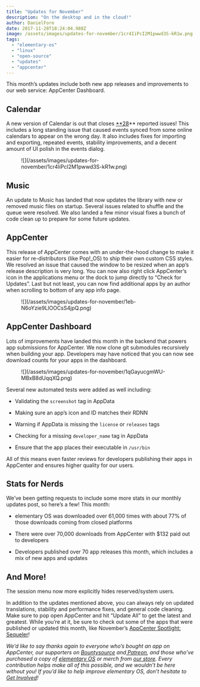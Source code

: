 ```yaml
---
title: "Updates for November"
description: "On the desktop and in the cloud!"
author: DanielFore
date: 2017-11-28T18:24:04.988Z
image: /assets/images/updates-for-november/1cr4IiPcI2M1pwwd3S-kR1w.png
tags:
  - "elementary-os"
  - "linux"
  - "open-source"
  - "updates"
  - "appcenter"
---
```


This month’s updates include both new app releases and improvements to our web service: AppCenter Dashboard.

## Calendar

A new version of Calendar is out that closes [**28](https://github.com/elementary/calendar/issues?q=is%3Aclosed+milestone%3A0.4.1)** reported issues! This includes a long standing issue that caused events synced from some online calendars to appear on the wrong day. It also includes fixes for importing and exporting, repeated events, stability improvements, and a decent amount of UI polish in the events dialog.

<figure markdown="1">
![](/assets/images/updates-for-november/1cr4IiPcI2M1pwwd3S-kR1w.png)
</figure>

## Music

An update to Music has landed that now updates the library with new or removed music files on startup. Several issues related to shuffle and the queue were resolved. We also landed a few minor visual fixes a bunch of code clean up to prepare for some future updates.

## AppCenter

This release of AppCenter comes with an under-the-hood change to make it easier for re-distributors (like Pop!_OS) to ship their own custom CSS styles. We resolved an issue that caused the window to be resized when an app’s release description is very long. You can now also right click AppCenter’s icon in the applications menu or the dock to jump directly to “Check for Updates”. Last but not least, you can now find additional apps by an author when scrolling to bottom of any app info page.

<figure markdown="1">
![](/assets/images/updates-for-november/1eb-N6oYzie9LlOOCsS4jpQ.png)
</figure>

## AppCenter Dashboard

Lots of improvements have landed this month in the backend that powers app submissions for AppCenter. We now clone git submodules recursively when building your app. Developers may have noticed that you can now see download counts for your apps in the dashboard.

<figure markdown="1">
![](/assets/images/updates-for-november/1qGayucgmWU-MBxB8dUqqXQ.png)
</figure>

Several new automated tests were added as well including:

* Validating the `screenshot` tag in AppData

* Making sure an app’s icon and ID matches their RDNN

* Warning if AppData is missing the `license` or `releases` tags

* Checking for a missing `developer_name` tag in AppData

* Ensure that the app places their executable in `/usr/bin`

All of this means even faster reviews for developers publishing their apps in AppCenter and ensures higher quality for our users.

## Stats for Nerds

We’ve been getting requests to include some more stats in our monthly updates post, so here’s a few! This month:

* elementary OS was downloaded over 61,000 times with about 77% of those downloads coming from closed platforms

* There were over 70,000 downloads from AppCenter with $132 paid out to developers

* Developers published over 70 app releases this month, which includes a mix of new apps and updates

## And More!

The session menu now more explicitly hides reserved/system users.

In addition to the updates mentioned above, you can always rely on updated translations, stability and performance fixes, and general code cleaning. Make sure to pop open AppCenter and hit “Update All” to get the latest and greatest. While you’re at it, be sure to check out some of the apps that were published or updated this month, like November’s [AppCenter Spotlight: Sequeler](https://medium.com/elementaryos/appcenter-spotlight-sequeler-637b882edd6b)!

*We’d like to say thanks again to everyone who’s bought an app on AppCenter, our supporters on [Bountysource](https://salt.bountysource.com/teams/elementary) and[ Patreon](https://www.patreon.com/elementary), and those who’ve purchased a copy of [elementary OS](https://elementary.io/) or merch from [our store](https://elementary.io/store/). Every contribution helps make all of this possible, and we wouldn’t be here without you! If you’d like to help improve elementary OS, don’t hesitate to [Get Involved](https://elementary.io/get-involved)!*